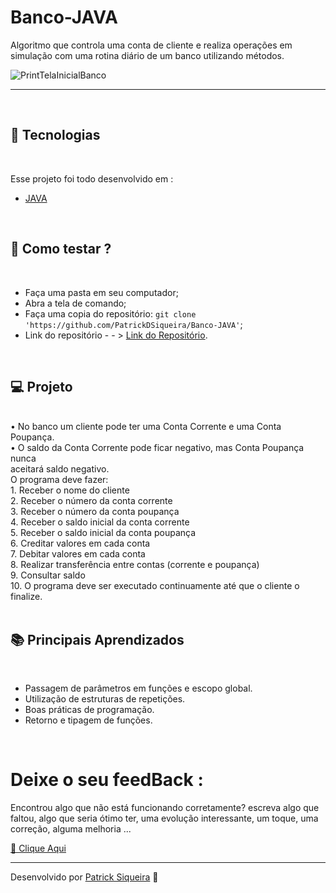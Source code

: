# Banco-JAVA

Algoritmo que controla uma conta de cliente e realiza operações em simulação com uma rotina diário de um banco utilizando métodos.

  ![PrintTelaInicialBanco]([img](https://raw.githubusercontent.com/PatrickDSiqueira/Banco-JAVA/main/banco/Capturar.PNG))
  - - - 
<br/>

## 🧪 Tecnologias

<br/>

Esse projeto foi todo desenvolvido em :

- [JAVA](https://www.java.com/pt-BR/)
<br/>

## 🤔 Como testar ? 

<br/>

- Faça uma pasta em seu computador;
- Abra a tela de comando;
- Faça uma copia do repositório: `git clone 'https://github.com/PatrickDSiqueira/Banco-JAVA'`;
- Link do repositório - - >  [Link do Repositório](https://github.com/PatrickDSiqueira/Banco-JAVA).

<br/>

 ## 💻 Projeto

<br/>
• No banco um cliente pode ter uma Conta Corrente e uma Conta Poupança.<br/>
• O saldo da Conta Corrente pode ficar negativo, mas Conta Poupança nunca <br/>
aceitará saldo negativo.<br/>
O programa deve fazer:<br/>
1. Receber o nome do cliente<br/>
2. Receber o número da conta corrente<br/>
3. Receber o número da conta poupança<br/>
4. Receber o saldo inicial da conta corrente<br/>
5. Receber o saldo inicial da conta poupança<br/>
6. Creditar valores em cada conta<br/>
7. Debitar valores em cada conta<br/>
8. Realizar transferência entre contas (corrente e poupança)<br/>
9. Consultar saldo<br/>
10. O programa deve ser executado continuamente até que o cliente o finalize.<br/>
<br/>

## 📚 Principais Aprendizados 

<br/>

  - Passagem de parâmetros em funções e escopo global.
  - Utilização de estruturas de repetições.
  - Boas práticas de programação.
  - Retorno e tipagem de funções.

 <br/>

 # Deixe o seu feedBack :
  
Encontrou algo que não está funcionando corretamente? escreva algo que faltou, algo que seria ótimo ter, uma evolução interessante, um toque, uma correção, alguma melhoria ...

  [📩 Clique Aqui](https://docs.google.com/forms/d/e/1FAIpQLSe0X0D7jhd8E5txlW69WCqxZFgGhguLiK6Oi4Rsip8Na4bgcg/viewform?usp=sf_link)

---

Desenvolvido por [Patrick Siqueira](https://linktr.ee/patrick.siqueira) 💙

